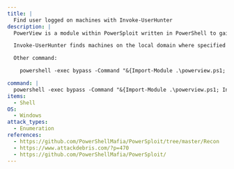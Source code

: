 ```yaml
---
title: |
  Find user logged on machines with Invoke-UserHunter
description: |
  PowerView is a module within PowerSploit written in PowerShell to gain network situational awareness on Windows domains. The below command will query the Domain Controller for a list of available shares that the current user has access to.

  Invoke-UserHunter finds machines on the local domain where specified users are logged into, and can optionally check if the current user has local admin access to found machines.

  Other command:

  	powershell -exec bypass -Command "&{Import-Module .\powerview.ps1; Invoke-UserHunter -CheckAccess}"

command: |
  powershell -exec bypass -Command "&{Import-Module .\powerview.ps1; Invoke-UserHunter}"
items:
  - Shell
OS:
  - Windows
attack_types:
  - Enumeration
references:
  - https://github.com/PowerShellMafia/PowerSploit/tree/master/Recon
  - https://www.attackdebris.com/?p=470
  - https://github.com/PowerShellMafia/PowerSploit/
---
```

